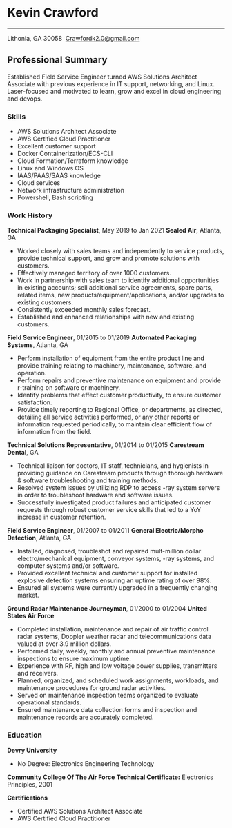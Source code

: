 # Kevin Crawford
__________________________________________________________________________________________________

Lithonia, GA 30058  
Crawfordk2.0@gmail.com  
## Professional Summary

Established Field Service Engineer turned AWS Solutions Architect Associate
with previous experience in IT support, networking, and Linux. 
Laser-focused and motivated to learn, grow and excel in cloud engineering and devops.

### Skills

- AWS Solutions Architect Associate
- AWS Certified Cloud Practitioner
- Excellent customer support
- Docker Containerization/ECS-CLI
- Cloud Formation/Terraform knowledge
- Linux and Windows OS
- IAAS/PAAS/SAAS knowledge
- Cloud services
- Network infrastructure administration
- Powershell, Bash scripting
### Work History

**Technical Packaging Specialist**, May 2019 to Jan 2021
**Sealed Air**,  Atlanta, GA

- Worked closely with sales teams and independently to service products, provide technical support, and grow and promote solutions with customers.
- Effectively managed territory of over 1000 customers.
- Work in partnership with sales team to identify additional opportunities in existing accounts; sell additional service agreements, spare parts, related items, new products/equipment/applications, and/or upgrades to existing customers.
- Consistently exceeded monthly sales forecast.
- Established and enhanced relationships with new and existing customers.

**Field Service Engineer**, 01/2015 to 01/2019 
**Automated Packaging Systems**,  Atlanta, GA

- Perform installation of equipment from the entire product line and provide training relating to machinery, maintenance, software, and operation.
- Perform repairs and preventive maintenance on equipment and provide r-training on software or machinery.
- Identify problems that effect customer productivity, to ensure customer satisfaction.
- Provide timely reporting to Regional Office, or departments, as directed, detailing all service activities performed, or any other reports or information requested periodically, to maintain clear efficient flow of information from the field.
  
**Technical Solutions Representative**, 01/2014 to 01/2015 
**Carestream Dental**,  GA

- Technical liaison for doctors, IT staff, technicians, and hygienists in providing guidance on Carestream products through thorough hardware & software troubleshooting and training methods.
- Resolved system issues by utilizing RDP to access -ray system servers in order to troubleshoot hardware and software issues.
- Successfully investigated product failures and anticipated customer requests through robust customer service skills that led to a YoY increase in customer retention.

**Field Service Engineer**, 01/2007 to 01/2011 
**General Electric/Morpho Detection**,  Atlanta, GA

- Installed, diagnosed, troubleshot and repaired mult-million dollar electro/mechanical equipment, conveyor systems, -ray systems, and computer systems and/or software.
- Provided excellent technical and customer support for installed explosive detection systems ensuring an uptime rating of over 98%.
- Ensured all systems were currently upgraded in a frequently changing market.

**Ground Radar Maintenance Journeyman**, 01/2000 to 01/2004 
**United States Air Force**

- Completed installation, maintenance and repair of air traffic control radar systems, Doppler weather radar and telecommunications data valued at over 3.9 million dollars.
- Performed daily, weekly, monthly and annual preventive maintenance inspections to ensure maximum uptime.
- Experience with RF, high and low voltage power supplies, transmitters and receivers.
- Planned, organized, and scheduled work assignments, workloads, and maintenance procedures for ground radar activities.
- Served on maintenance inspection teams organized to evaluate operational standards.
- Ensured maintenance data collection forms and inspection and maintenance records are accurately completed.
### Education

**Devry University**
- No Degree: Electronics Engineering Technology 

**Community College Of The Air Force**
**Technical Certificate:** Electronics Principles, 2001 

**Certifications**

- Certified AWS Solutions Architect Associate
- AWS Certified Cloud Practitioner